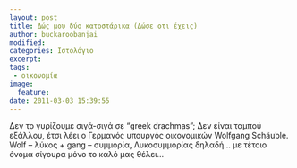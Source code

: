```yaml
---
layout: post
title: Δώς μου δύo κατοστάρικα (Δώσε οτι έχεις)
author: buckaroobanjai
modified:
categories: Ιστολόγιο
excerpt:
tags:
 - οικονομία
image:
  feature:
date: 2011-03-03 15:39:55
---
```


Δεν το γυρίζουμε σιγά-σιγά σε “greek drachmas”; Δεν είναι ταμπού εξάλλου, έτσι λέει ο Γερμανός υπουργός οικονομικών Wolfgang Schäuble. Wolf – λύκος + gang – συμμορία, Λυκοσυμμορίας δηλαδή… με τέτοιο όνομα σίγουρα μόνο το καλό μας θέλει…
